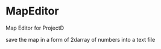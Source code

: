 # MapEditor

Map Editor for ProjectD

save the map in a form of 2darray of numbers into a text file
